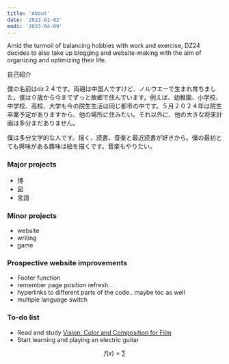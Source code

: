 ```yaml
---
title: 'About'
date: '2023-01-02'
modi: '2023-04-09'
---
```

Amid the turmoil of balancing hobbies with work and exercise, DZ24 decides to also take up blogging and website-making with the aim of organizing and optimizing their life.

自己紹介

僕の名前はdz２４です。両親は中国人ですけど、ノルウエーで生まれ育ちました。僕は０歳から今までずっと故郷で住んでいます。例えば、幼稚園、小学校、中学校、高校、大学も今の院生生活は同じ都市の中です。５月２０２４年は院生卒業予定がありますから、他の場所に住みたい。それ以外に、他の大きな将来計画は多分まだありません。

僕は多分文学的な人です。描く、読書、音楽と最近読書が好きから。僕の最初とても興味がある趣味は絵を描くです。音楽もやりたい。


### Major projects
* 博
* 図
* 言語

### Minor projects
* website
* writing
* game

### Prospective website improvements

* Footer function
* remember page position refresh..
* hyperlinks to different parts of the code.. maybe toc as well
* multiple language switch

### To-do list
* Read and study [Vision: Color and Composition for Film](https://www.amazon.com/Vision-Composition-Hans-P-Bacher/dp/1786272202)
* Start learning and playing an electric guitar

$$f(x) = \sum$$
